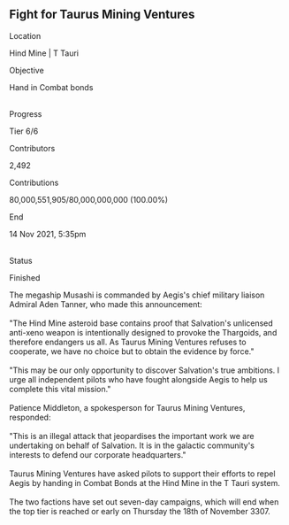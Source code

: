 ## Fight for Taurus Mining Ventures

Location

Hind Mine \| T Tauri

Objective

Hand in Combat bonds

\
Progress

Tier 6/6

Contributors

2,492

Contributions

80,000,551,905/80,000,000,000 (100.00%)

End

14 Nov 2021, 5:35pm

\
Status

Finished

The megaship Musashi is commanded by Aegis\'s chief military liaison
Admiral Aden Tanner, who made this announcement:\
\
\"The Hind Mine asteroid base contains proof that Salvation\'s
unlicensed anti-xeno weapon is intentionally designed to provoke the
Thargoids, and therefore endangers us all. As Taurus Mining Ventures
refuses to cooperate, we have no choice but to obtain the evidence by
force.\"\
\
\"This may be our only opportunity to discover Salvation\'s true
ambitions. I urge all independent pilots who have fought alongside Aegis
to help us complete this vital mission.\"\
\
Patience Middleton, a spokesperson for Taurus Mining Ventures,
responded:\
\
\"This is an illegal attack that jeopardises the important work we are
undertaking on behalf of Salvation. It is in the galactic community\'s
interests to defend our corporate headquarters.\"\
\
Taurus Mining Ventures have asked pilots to support their efforts to
repel Aegis by handing in Combat Bonds at the Hind Mine in the T Tauri
system.\
\
The two factions have set out seven-day campaigns, which will end when
the top tier is reached or early on Thursday the 18th of November 3307.
